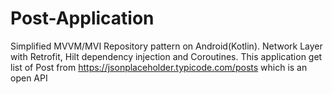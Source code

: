 # Post-Application
Simplified MVVM/MVI Repository pattern on Android(Kotlin).
Network Layer with Retrofit, Hilt dependency injection and Coroutines.
This application get list of Post from https://jsonplaceholder.typicode.com/posts which is an open API
